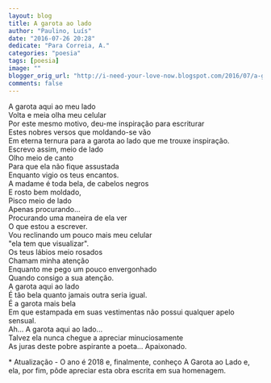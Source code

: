```yaml
---
layout: blog
title: A garota ao lado
author: "Paulino, Luís"
date: "2016-07-26 20:28"
dedicate: "Para Correia, A."
categories: "poesia"
tags: [poesia]
image: ""
blogger_orig_url: "http://i-need-your-love-now.blogspot.com/2016/07/a-garota-ao-lado.html"
comments: false
---
```


A garota aqui ao meu lado\
Volta e meia olha meu celular\
Por este mesmo motivo, deu-me inspiração para escriturar\
Estes nobres versos que moldando-se vão\
Em eterna ternura para a garota ao lado que me trouxe inspiração.\
Escrevo assim, meio de lado\
Olho meio de canto\
Para que ela não fique assustada\
Enquanto vigio os teus encantos.\
A madame é toda bela, de cabelos negros\
E rosto bem moldado,\
Pisco meio de lado\
Apenas procurando...\
Procurando uma maneira de ela ver\
O que estou a escrever.\
Vou reclinando um pouco mais meu celular\
"ela tem que visualizar".\
Os teus lábios meio rosados\
Chamam minha atenção\
Enquanto me pego um pouco envergonhado\
Quando consigo a sua atenção.\
A garota aqui ao lado\
É tão bela quanto jamais outra seria igual.\
É a garota mais bela\
Em que estampada em suas vestimentas não possui qualquer apelo sensual.\
Ah... A garota aqui ao lado...\
Talvez ela nunca chegue a apreciar minuciosamente\
As juras deste pobre aspirante a poeta... Apaixonado.

\* Atualização - O ano é 2018 e, finalmente, conheço A Garota ao Lado e, ela, por fim, pôde apreciar esta obra escrita em sua homenagem.
